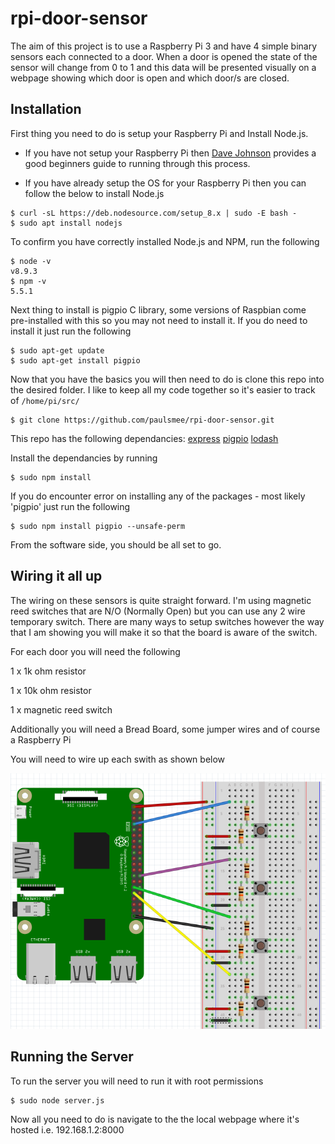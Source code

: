 
# rpi-door-sensor

The aim of this project is to use a Raspberry Pi 3 and have 4 simple binary
sensors each connected to a door. When a door is opened the state of the sensor
will change from 0 to 1 and this data will be presented visually on a webpage
showing which door is open and which door/s are closed.

## Installation

First thing you need to do is setup your Raspberry Pi and Install Node.js.
- If you have not setup your Raspberry Pi then [Dave Johnson](http://thisdavej.com/beginners-guide-to-installing-node-js-on-a-raspberry-pi/) provides a good beginners guide to running through this process.

- If you have already setup the OS for your Raspberry Pi then you can follow the below to install Node.js
```shell
$ curl -sL https://deb.nodesource.com/setup_8.x | sudo -E bash -
$ sudo apt install nodejs
```
To confirm you have correctly installed Node.js and NPM, run the following
```shell
$ node -v
v8.9.3
$ npm -v
5.5.1
```

Next thing to install is pigpio C library, some versions of Raspbian come pre-installed with this so you may not need to install it. If you do need to install it just run the following
```shell
$ sudo apt-get update
$ sudo apt-get install pigpio
```

Now that you have the basics you will then need to do is clone this repo into the desired folder. I like to keep all my code together so it's easier to track of `/home/pi/src/`
```shell
$ git clone https://github.com/paulsmee/rpi-door-sensor.git
```
This repo has the following dependancies:
[express](https://www.npmjs.com/package/express)
[pigpio](https://www.npmjs.com/package/pigpio)
[lodash](https://www.npmjs.com/package/lodash)

Install the dependancies by running 
```shell
$ sudo npm install
```

If you do encounter error on installing any of the packages - most likely 'pigpio' just run the following
```shell
$ sudo npm install pigpio --unsafe-perm
```

From the software side, you should be all set to go.

## Wiring it all up

The wiring on these sensors is quite straight forward. I'm using magnetic reed switches that are N/O (Normally Open) but you can use any 2 wire temporary switch. There are many ways to setup switches however the way that I am showing you will make it so that the board is aware of the switch.

For each door you will need the following

1 x 1k ohm resistor

1 x 10k ohm resistor

1 x magnetic reed switch

Additionally you will need a Bread Board, some jumper wires and of course a Raspberry Pi

You will need to wire up each swith as shown below

![Wiring Diagram](https://github.com/paulsmee/rpi-door-sensor/blob/master/diagram.png)

## Running the Server

To run the server you will need to run it with root permissions

```shell
$ sudo node server.js
```

Now all you need to do is navigate to the the local webpage where it's hosted i.e. 192.168.1.2:8000


